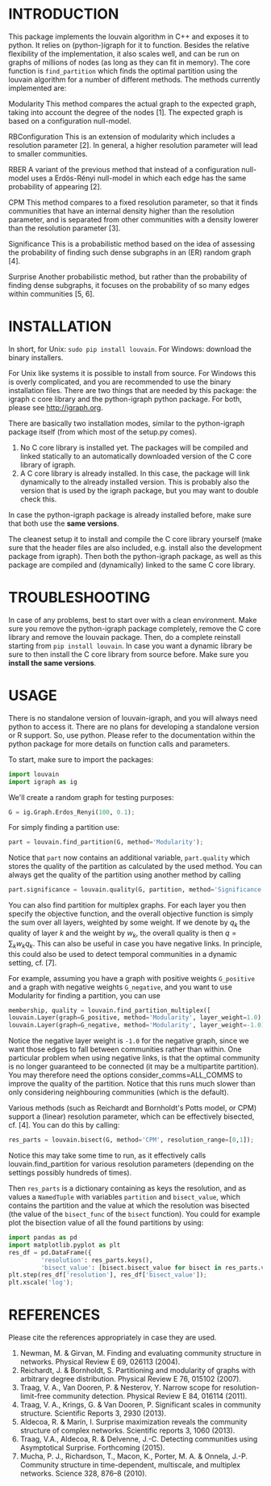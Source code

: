 INTRODUCTION
============

This package implements the louvain algorithm in C++ and exposes it to
python. It relies on (python-)igraph for it to function. Besides the relative
flexibility of the implementation, it also scales well, and can be run on graphs
of millions of nodes (as long as they can fit in memory). The core function is
``find_partition`` which finds the optimal partition using the louvain algorithm for
a number of different methods. The methods currently implemented are:

Modularity
  This method compares the actual graph to the expected graph, taking into
  account the degree of the nodes [1]. The expected graph is based on a
  configuration null-model.

RBConfiguration
  This is an extension of modularity which includes a resolution parameter [2].
  In general, a higher resolution parameter will lead to smaller communities.

RBER
  A variant of the previous method that instead of a configuration null-model
  uses a Erdös-Rényi null-model in which each edge has the same probability of
  appearing [2].

CPM
  This method compares to a fixed resolution parameter, so that it finds
  communities that have an internal density higher than the resolution
  parameter, and is separated from other communities with a density lowerer than
  the resolution parameter [3].

Significance
  This is a probabilistic method based on the idea of assessing the probability
  of finding such dense subgraphs in an (ER) random graph [4].

Surprise
  Another probabilistic method, but rather than the probability of finding dense
  subgraphs, it focuses on the probability of so many edges within communities
  [5, 6].

INSTALLATION
============

In short, for Unix: ``sudo pip install louvain``.
For Windows: download the binary installers.

For Unix like systems it is possible to install from source. For Windows this is
overly complicated, and you are recommended to use the binary installation files.
There are two things that are needed by this package: the igraph c core library
and the python-igraph python package. For both, please see http://igraph.org.

There are basically two installation modes, similar to the python-igraph package
itself (from which most of the setup.py comes).

1. No C core library is installed yet. The packages will be compiled and linked
   statically to an automatically downloaded version of the C core library of
   igraph.
2. A C core library is already installed. In this case, the package will link
   dynamically to the already installed version. This is probably also the
   version that is used by the igraph package, but you may want to double check
   this.

In case the python-igraph package is already installed before, make sure that
both use the **same versions**.

The cleanest setup it to install and compile the C core library yourself (make
sure that the header files are also included, e.g. install also the development
package from igraph). Then both the python-igraph package, as well as this
package are compiled and (dynamically) linked to the same C core library.

TROUBLESHOOTING
===============

In case of any problems, best to start over with a clean environment. Make sure
you remove the python-igraph package completely, remove the C core library and
remove the louvain package. Then, do a complete reinstall starting from ``pip
install louvain``. In case you want a dynamic library be sure to then install
the C core library from source before. Make sure you **install the same
versions**.

USAGE
=====

There is no standalone version of louvain-igraph, and you will always need
python to access it. There are no plans for developing a standalone version or R
support. So, use python. Please refer to the documentation within the python
package for more details on function calls and parameters.

To start, make sure to import the packages:
```python
import louvain
import igraph as ig
```

We'll create a random graph for testing purposes:
```python
G = ig.Graph.Erdos_Renyi(100, 0.1);
```

For simply finding a partition use:
```python
part = louvain.find_partition(G, method='Modularity');
```

Notice that ``part`` now contains an additional variable, ``part.quality`` which
stores the quality of the partition as calculated by the used method. You can
always get the quality of the partition using another method by calling
```python
part.significance = louvain.quality(G, partition, method='Significance');
```

You can also find partition for multiplex graphs. For each layer you then
specify the objective function, and the overall objective function is simply the
sum over all layers, weighted by some weight. If we denote by $q_k$ the quality
of layer $k$ and the weight by $w_k$, the overall quality is then $q = \sum_k
w_k q_k$.  This can also be useful in case you have negative links. In
principle, this could also be used to detect temporal communities in a dynamic
setting, cf. [7].

For example, assuming you have a graph with positive weights ``G_positive`` and
a graph with negative weights ``G_negative``, and you want to use Modularity for
finding a partition, you can use
```python
membership, quality = louvain.find_partition_multiplex([
louvain.Layer(graph=G_positive, method='Modularity', layer_weight=1.0),
louvain.Layer(graph=G_negative, method='Modularity', layer_weight=-1.0)])
```

Notice the negative layer weight is ``-1.0`` for the negative graph, since we
want those edges to fall between communities rather than within. One particular
problem when using negative links, is that the optimal community is no longer
guaranteed to be connected (it may be a multipartite partition). You may
therefore need the options consider_comms=ALL_COMMS to improve the quality of
the partition. Notice that this runs much slower than only considering
neighbouring communities (which is the default).

Various methods (such as Reichardt and Bornholdt's Potts model, or CPM) support
a (linear) resolution parameter, which can be effectively bisected, cf. [4]. You
can do this by calling:
```python
res_parts = louvain.bisect(G, method='CPM', resolution_range=[0,1]);
```
Notice this may take some time to run, as it effectively calls
louvain.find_partition for various resolution parameters (depending on the
settings possibly hundreds of times).

Then ``res_parts`` is a dictionary containing as keys the resolution, and as
values a ``NamedTuple`` with variables ``partition`` and ``bisect_value``, which
contains the partition and the value at which the resolution was bisected (the
value of the ``bisect_func`` of the ``bisect`` function). You could for example
plot the bisection value of all the found partitions by using:
```python
import pandas as pd
import matplotlib.pyplot as plt
res_df = pd.DataFrame({
         'resolution': res_parts.keys(),
         'bisect_value': [bisect.bisect_value for bisect in res_parts.values()]});
plt.step(res_df['resolution'], res_df['bisect_value']);
plt.xscale('log');
```

REFERENCES
==========

Please cite the references appropriately in case they are used.

1. Newman, M. & Girvan, M. Finding and evaluating community structure in networks.
   Physical Review E 69, 026113 (2004).
2. Reichardt, J. & Bornholdt, S. Partitioning and modularity of graphs with arbitrary
   degree distribution. Physical Review E 76, 015102 (2007).
3. Traag, V. A., Van Dooren, P. & Nesterov, Y. Narrow scope for resolution-limit-free
   community detection. Physical Review E 84, 016114 (2011).
4. Traag, V. A., Krings, G. & Van Dooren, P. Significant scales in community structure.
   Scientific Reports 3, 2930 (2013).
5. Aldecoa, R. & Marín, I. Surprise maximization reveals the community structure
   of complex networks. Scientific reports 3, 1060 (2013).
6. Traag, V.A., Aldecoa, R. & Delvenne, J.-C. Detecting communities using Asymptotical
   Surprise. Forthcoming (2015).
7. Mucha, P. J., Richardson, T., Macon, K., Porter, M. A. & Onnela, J.-P.
   Community structure in time-dependent, multiscale, and multiplex networks.
   Science 328, 876–8 (2010).
